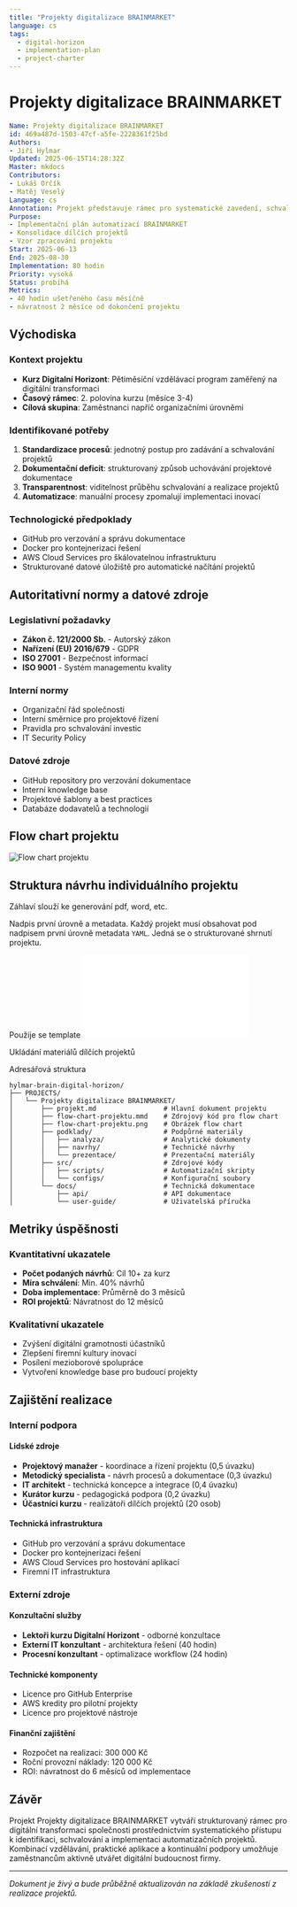 ```yaml
---
title: "Projekty digitalizace BRAINMARKET"
language: cs
tags:
  - digital-horizon
  - implementation-plan
  - project-charter
---
```


<!--
pandoc "/home/hylmarj/projects-digital-horizon/Projekty digitalizace BRAINMARKET/projekt.md" -o "/home/hylmarj/projects-digital-horizon/Projekty digitalizace BRAINMARKET/projekt.docx"
-->

# Projekty digitalizace BRAINMARKET

```yaml
Name: Projekty digitalizace BRAINMARKET
id: 469a487d-1503-47cf-a5fe-2228361f25bd
Authors:
- Jiří Hylmar
Updated: 2025-06-15T14:28:32Z
Master: mkdocs
Contributors:
- Lukáš Orčík
- Matěj Veselý
Language: cs
Annotation: Projekt představuje rámec pro systematické zavedení, schvalování a realizaci dílčích automatizačních projektů v rámci společnosti. Slouží jako metodický návod pro účastníky kurzu Digitalní Horizont k identifikaci, dokumentaci a implementaci digitálních řešení firemních problémů. Projekt definuje standardizovaný proces od iniciace návrhu přes schvalovací procedury až po finální technickou dokumentaci, zajišťující transparentnost, efektivitu a měřitelnost digitální transformace.
Purpose:
- Implementační plán automatizací BRAINMARKET
- Konsolidace dílčích projektů
- Vzor zpracování projektu
Start: 2025-06-13
End: 2025-08-30
Implementation: 80 hodin
Priority: vysoká
Status: probíhá
Metrics:
- 40 hodin ušetřeného času měsíčně
- návratnost 2 měsíce od dokončení projektu
```

## Východiska

### Kontext projektu

- **Kurz Digitalní Horizont**: Pětiměsíční vzdělávací program zaměřený na digitální transformaci
- **Časový rámec**: 2. polovina kurzu (měsíce 3-4)
- **Cílová skupina**: Zaměstnanci napříč organizačními úrovněmi

### Identifikované potřeby

1. **Standardizace procesů**: jednotný postup pro zadávání a schvalování projektů
2. **Dokumentační deficit**: strukturovaný způsob uchovávání projektové dokumentace
3. **Transparentnost**: viditelnost průběhu schvalování a realizace projektů
4. **Automatizace**: manuální procesy zpomalují implementaci inovací

### Technologické předpoklady

- GitHub pro verzování a správu dokumentace
- Docker pro kontejnerizaci řešení
- AWS Cloud Services pro škálovatelnou infrastrukturu
- Strukturované datové úložiště pro automatické načítání projektů

## Autoritativní normy a datové zdroje

### Legislativní požadavky
- **Zákon č. 121/2000 Sb.** - Autorský zákon
- **Nařízení (EU) 2016/679** - GDPR
- **ISO 27001** - Bezpečnost informací
- **ISO 9001** - Systém managementu kvality

### Interní normy
- Organizační řád společnosti
- Interní směrnice pro projektové řízení
- Pravidla pro schvalování investic
- IT Security Policy

### Datové zdroje
- GitHub repository pro verzování dokumentace
- Interní knowledge base
- Projektové šablony a best practices
- Databáze dodavatelů a technologií

## Flow chart projektu

![Flow chart projektu](flow-chart-projektu.png)

## Struktura návrhu individuálního projektu

Záhlaví slouží ke generování pdf, word, etc.

Nadpis první úrovně a metadata. Každý projekt musí obsahovat pod nadpisem první úrovně metadata `YAML`. Jedná se o strukturované shrnutí projektu.

Použije se template ![Projekty digitalizace BRAINMARKET - TEMPLATE](projekt_template.md)

Ukládání materiálů dílčích projektů

Adresářová struktura

```
hylmar-brain-digital-horizon/
├── PROJECTS/
│   └── Projekty digitalizace BRAINMARKET/
│       ├── projekt.md                 # Hlavní dokument projektu
│       ├── flow-chart-projektu.mmd    # Zdrojový kód pro flow chart
│       ├── flow-chart-projektu.png    # Obrázek flow chart
│       ├── podklady/                  # Podpůrné materiály
│       │   ├── analyza/               # Analytické dokumenty
│       │   ├── navrhy/                # Technické návrhy
│       │   └── prezentace/            # Prezentační materiály
│       ├── src/                       # Zdrojové kódy
│       │   ├── scripts/               # Automatizační skripty
│       │   └── configs/               # Konfigurační soubory
│       └── docs/                      # Technická dokumentace
│           ├── api/                   # API dokumentace
│           └── user-guide/            # Uživatelská příručka
```

## Metriky úspěšnosti

### Kvantitativní ukazatele
- **Počet podaných návrhů**: 
Cíl 10+ za kurz
- **Míra schválení**: Min. 40% návrhů
- **Doba implementace**: Průměrně do 3 měsíců
- **ROI projektů**: Návratnost do 12 měsíců

### Kvalitativní ukazatele

- Zvýšení digitální gramotnosti účastníků
- Zlepšení firemní kultury inovací
- Posílení mezioborové spolupráce
- Vytvoření knowledge base pro budoucí projekty

## Zajištění realizace

### Interní podpora

#### Lidské zdroje
- **Projektový manažer** - koordinace a řízení projektu (0,5 úvazku)
- **Metodický specialista** - návrh procesů a dokumentace (0,3 úvazku)
- **IT architekt** - technická koncepce a integrace (0,4 úvazku)
- **Kurátor kurzu** - pedagogická podpora (0,2 úvazku)
- **Účastníci kurzu** - realizátoři dílčích projektů (20 osob)

#### Technická infrastruktura
- GitHub pro verzování a správu dokumentace
- Docker pro kontejnerizaci řešení
- AWS Cloud Services pro hostování aplikací
- Firemní IT infrastruktura

### Externí zdroje

#### Konzultační služby
- **Lektoři kurzu Digitalní Horizont** - odborné konzultace
- **Externí IT konzultant** - architektura řešení (40 hodin)
- **Procesní konzultant** - optimalizace workflow (24 hodin)

#### Technické komponenty
- Licence pro GitHub Enterprise
- AWS kredity pro pilotní projekty
- Licence pro projektové nástroje

#### Finanční zajištění
- Rozpočet na realizaci: 300 000 Kč
- Roční provozní náklady: 120 000 Kč
- ROI: návratnost do 6 měsíců od implementace

## Závěr

Projekt Projekty digitalizace BRAINMARKET vytváří strukturovaný rámec pro digitální transformaci společnosti prostřednictvím systematického přístupu k identifikaci, schvalování a implementaci automatizačních projektů. Kombinací vzdělávání, praktické aplikace a kontinuální podpory umožňuje zaměstnancům aktivně utvářet digitální budoucnost firmy.

---

*Dokument je živý a bude průběžně aktualizován na základě zkušeností z realizace projektů.*